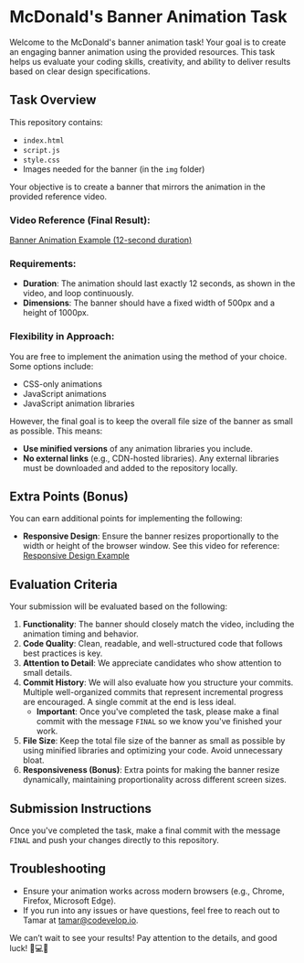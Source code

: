 # McDonald's Banner Animation Task

Welcome to the McDonald's banner animation task! Your goal is to create an engaging banner animation using the provided resources. This task helps us evaluate your coding skills, creativity, and ability to deliver results based on clear design specifications.

## Task Overview

This repository contains:

- `index.html`
- `script.js`
- `style.css`
- Images needed for the banner (in the `img` folder)

Your objective is to create a banner that mirrors the animation in the provided reference video.

### Video Reference (Final Result):

[Banner Animation Example (12-second duration)](https://player.vimeo.com/progressive_redirect/playback/798747299/rendition/1080p/file.mp4?loc=external&signature=fab2d1d86734ba7b7ad446cb6cf119ce7667549ed9c0867623572f2f8775e83c)

### Requirements:

- **Duration**: The animation should last exactly 12 seconds, as shown in the video, and loop continuously.
- **Dimensions**: The banner should have a fixed width of 500px and a height of 1000px.

### Flexibility in Approach:

You are free to implement the animation using the method of your choice. Some options include:

- CSS-only animations
- JavaScript animations
- JavaScript animation libraries

However, the final goal is to keep the overall file size of the banner as small as possible. This means:

- **Use minified versions** of any animation libraries you include.
- **No external links** (e.g., CDN-hosted libraries). Any external libraries must be downloaded and added to the repository locally.

## Extra Points (Bonus)

You can earn additional points for implementing the following:

- **Responsive Design**: Ensure the banner resizes proportionally to the width or height of the browser window. See this video for reference:
  [Responsive Design Example](https://player.vimeo.com/progressive_redirect/playback/798750565/rendition/1080p/file.mp4?loc=external&signature=a59d6c662f55d05d8b4a076230ab6f39df14e5b2950fe4502ce370ea37cc6eda)

## Evaluation Criteria

Your submission will be evaluated based on the following:

1. **Functionality**: The banner should closely match the video, including the animation timing and behavior.
2. **Code Quality**: Clean, readable, and well-structured code that follows best practices is key.
3. **Attention to Detail**: We appreciate candidates who show attention to small details.
4. **Commit History**: We will also evaluate how you structure your commits. Multiple well-organized commits that represent incremental progress are encouraged. A single commit at the end is less ideal.
   - **Important**: Once you've completed the task, please make a final commit with the message `FINAL` so we know you've finished your work.
5. **File Size**: Keep the total file size of the banner as small as possible by using minified libraries and optimizing your code. Avoid unnecessary bloat.
6. **Responsiveness (Bonus)**: Extra points for making the banner resize dynamically, maintaining proportionality across different screen sizes.

## Submission Instructions

Once you've completed the task, make a final commit with the message `FINAL` and push your changes directly to this repository.

## Troubleshooting

- Ensure your animation works across modern browsers (e.g., Chrome, Firefox, Microsoft Edge).
- If you run into any issues or have questions, feel free to reach out to Tamar at tamar@codevelop.io.

We can’t wait to see your results! Pay attention to the details, and good luck! 🐞💻🍀
